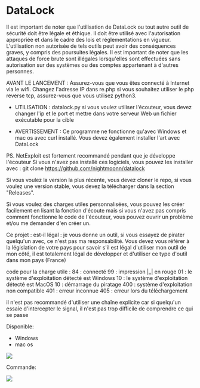 # DataLock

Il est important de noter que l'utilisation de DataLock ou tout autre outil de sécurité doit être légale et éthique. Il doit être utilisé avec l'autorisation appropriée et dans le cadre des lois et réglementations en vigueur. L'utilisation non autorisée de tels outils peut avoir des conséquences graves, y compris des poursuites légales.
Il est important de noter que les attaques de force brute sont illégales lorsqu'elles sont effectuées sans autorisation sur des systèmes ou des comptes appartenant à d'autres personnes.

AVANT LE LANCEMENT : Assurez-vous que vous êtes connecté à Internet via le wifi. Changez l'adresse IP dans re.php si vous souhaitez utiliser le php reverse tcp, assurez-vous que vous utilisez python3.

- UTILISATION : datalock.py si vous voulez utiliser l'écouteur, vous devez changer l'ip et le port et mettre dans votre serveur Web un fichier exécutable pour la cible

- AVERTISSEMENT : Ce programme ne fonctionne qu'avec Windows et mac os avec curl installé. Vous devez également installer l'art avec DataLock

PS. NetExploit est fortement recommandé pendant que je développe l'écouteur Si vous n'avez pas installé ces logiciels, vous pouvez les installer avec : git clone https://github.com/nightmoonn/datalock

Si vous voulez la version la plus récente, vous devez cloner le repo, si vous voulez une version stable, vous devez la télécharger dans la section "Releases".

Si vous voulez des charges utiles personnalisées, vous pouvez les créer facilement en lisant la fonction d'écoute mais si vous n'avez pas compris comment fonctionne le code de l'écouteur, vous pouvez ouvrir un problème et/ou me demander d'en créer un.

Ce projet : est-il légal : je vous donne un outil, si vous essayez de pirater quelqu'un avec, ce n'est pas ma responsabilité. Vous devez vous référer à la législation de votre pays pour savoir s'il est légal d'utiliser mon outil de mon côté, il est totalement légal de développer et d'utiliser ce type d'outil dans mon pays (France)

code pour la charge utile : 84 : connecté 99 : impression |_| en rouge 01 : le système d'exploitation détecté est Windows 10 : le système d'exploitation détecté est MacOS 10 : démarrage du piratage 400 : système d'exploitation non compatible 401 : erreur inconnue 405 : erreur lors du téléchargement

il n'est pas recommandé d'utiliser une chaîne explicite car si quelqu'un essaie d'intercepter le signal, il n'est pas trop difficile de comprendre ce qui se passe


Disponible:
   - Windows
   - mac os

<p>
   
   <img src="https://cdn.discordapp.com/attachments/1146787187506036826/1176151808276693023/datalock.jpg?ex=656dd3ba&is=655b5eba&hm=8255208288b8e13aa5b6ec465d8c03ea7a6731a5721aa6b3e25766f1bc99b5a4&" />
   
Commande:
   
   <img src="https://cdn.discordapp.com/attachments/923035796548763703/1116899838571860020/561c6500-0423-11eb-8de3-df840f6a912d.gif" />
